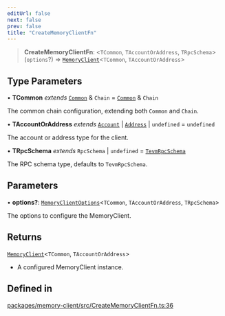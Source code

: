 ```yaml
---
editUrl: false
next: false
prev: false
title: "CreateMemoryClientFn"
---
```


> **CreateMemoryClientFn**: \<`TCommon`, `TAccountOrAddress`, `TRpcSchema`\>(`options`?) => [`MemoryClient`](/reference/tevm/memory-client/type-aliases/memoryclient/)\<`TCommon`, `TAccountOrAddress`\>

## Type Parameters

• **TCommon** *extends* [`Common`](/reference/tevm/common/type-aliases/common/) & `Chain` = [`Common`](/reference/tevm/common/type-aliases/common/) & `Chain`

The common chain configuration, extending both `Common` and `Chain`.

• **TAccountOrAddress** *extends* [`Account`](/reference/tevm/utils/type-aliases/account/) \| [`Address`](/reference/tevm/utils/type-aliases/address/) \| `undefined` = `undefined`

The account or address type for the client.

• **TRpcSchema** *extends* `RpcSchema` \| `undefined` = [`TevmRpcSchema`](/reference/tevm/memory-client/type-aliases/tevmrpcschema/)

The RPC schema type, defaults to `TevmRpcSchema`.

## Parameters

• **options?**: [`MemoryClientOptions`](/reference/tevm/memory-client/type-aliases/memoryclientoptions/)\<`TCommon`, `TAccountOrAddress`, `TRpcSchema`\>

The options to configure the MemoryClient.

## Returns

[`MemoryClient`](/reference/tevm/memory-client/type-aliases/memoryclient/)\<`TCommon`, `TAccountOrAddress`\>

- A configured MemoryClient instance.

## Defined in

[packages/memory-client/src/CreateMemoryClientFn.ts:36](https://github.com/qbzzt/tevm-monorepo/blob/main/packages/memory-client/src/CreateMemoryClientFn.ts#L36)
